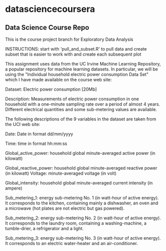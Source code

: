 # datasciencecoursera
## Data Science Course Repo

This is the course project branch for Exploratory Data Analysis

 INSTRUCTIONS:
 start with 'pull_and_subset.R' to pull data and create subset that is easier to work with and create each subsequent plot

This assignment uses data from the UC Irvine Machine Learning Repository, a popular repository for machine learning datasets. In particular, we will be using the "Individual household electric power consumption Data Set" which I have made available on the course web site:

Dataset: Electric power consumption [20Mb]

Description: Measurements of electric power consumption in one household with a one-minute sampling rate over a period of almost 4 years. Different electrical quantities and some sub-metering values are available.

The following descriptions of the 9 variables in the dataset are taken from the UCI web site:

   Date: Date in format dd/mm/yyyy
   
   Time: time in format hh:mm:ss
   
   Global_active_power: household global minute-averaged active power (in kilowatt)
   
   Global_reactive_power: household global minute-averaged reactive power (in kilowatt)    Voltage: minute-averaged voltage (in volt)
   
   Global_intensity: household global minute-averaged current intensity (in ampere)
   
   Sub_metering_1: energy sub-metering No. 1 (in watt-hour of active energy). It corresponds to the kitchen, containing mainly a dishwasher, an oven and a microwave (hot plates are not electric but gas powered).
   
   Sub_metering_2: energy sub-metering No. 2 (in watt-hour of active energy). It corresponds to the laundry room, containing a washing-machine, a tumble-drier, a refrigerator and a light.
   
   Sub_metering_3: energy sub-metering No. 3 (in watt-hour of active energy). It corresponds to an electric water-heater and an air-conditioner.

  
